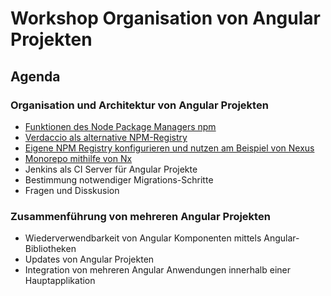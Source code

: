 # Workshop Organisation von Angular Projekten 

## Agenda

### Organisation und Architektur von Angular Projekten

* [Funktionen des Node Package Managers npm](./01_organisation/01_npm-init.md)
* [Verdaccio als alternative NPM-Registry](./01_organisation/02_verdaccio.md)
* [Eigene NPM Registry konfigurieren und nutzen am Beispiel von Nexus](./01_organisation/03_nexus.md)
* [Monorepo mithilfe von Nx](./01_organisation/04_nx.md)
* Jenkins als CI Server für Angular Projekte
* Bestimmung notwendiger Migrations-Schritte
* Fragen und Disskusion

### Zusammenführung von mehreren Angular Projekten

* Wiederverwendbarkeit von Angular Komponenten mittels Angular-Bibliotheken
* Updates von Angular Projekten
* Integration von mehreren Angular Anwendungen innerhalb einer Hauptapplikation 
